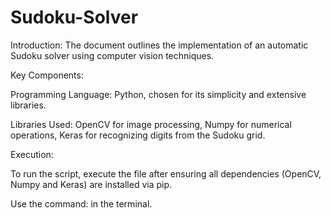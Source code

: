 # Sudoku-Solver

Introduction: The document outlines the implementation of an automatic Sudoku solver using computer vision techniques.

Key Components:

Programming Language: Python, chosen for its simplicity and extensive libraries.

Libraries Used: 
    OpenCV for image processing,
    Numpy for numerical operations,
    Keras for recognizing digits from the Sudoku grid.

Execution:

To run the script, execute the file after ensuring all dependencies (OpenCV, Numpy and Keras) are installed via pip.

Use the command: in the terminal.
